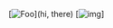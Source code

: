 [![Foo](https://drive.google.com/uc?id=0B0dXjtGzIf3pb3ViZWlnb3NnVVU)](hi, there)
[![img](https://drive.google.com/uc?id=0B0dXjtGzIf3pTjBHam5mdzVmX0E)]
